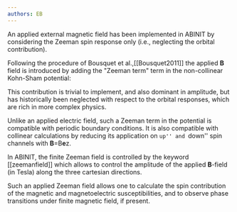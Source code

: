 ```yaml
---
authors: EB
---
```

An applied external magnetic field has been implemented in ABINIT by
considering the Zeeman spin response only (i.e., neglecting the orbital
contribution).

Following the procedure of Bousquet et al.,[[Bousquet2011]] the applied **B**
field is introduced by adding the "Zeeman term" term in the non-collinear
Kohn-Sham potential:

This contribution is trivial to implement, and also dominant in amplitude, but
has historically been neglected with respect to the orbital responses, which
are rich in more complex physics.

Unlike an applied electric field, such a Zeeman term in the potential is
compatible with periodic boundary conditions. It is also compatible with
collinear calculations by reducing its application on ``up'' and ``down'' spin
channels with **B**=B**e**z.

In ABINIT, the finite Zeeman field is controlled by the keyword
[[zeemanfield]] which allows to control the amplitude of the applied
**B**-field (in Tesla) along the three cartesian directions.

Such an applied Zeeman field allows one to calculate the spin contribution of
the magnetic and magnetoelectric susceptibilities, and to observe phase
transitions under finite magnetic field, if present.

